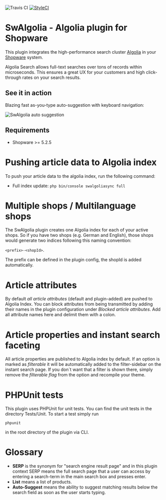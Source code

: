 ![Travis CI](hhttps://travis-ci.org/synonymous1984/SwAlgolia.svg?branch=master)
[![StyleCI](https://styleci.io/repos/72530399/shield?branch=master)](https://styleci.io/repos/72530399)

SwAlgolia - Algolia plugin for Shopware
=====
This plugin integrates the high-performance search cluster [Algolia](https://www.algolia.com/) in your [Shopware](https://www.shopware.de) system.

Algolia Search allows full-text searches over tons of records within microseconds. This ensures a great UX for your customers and high click-through rates on your search results.

See it in action
-----
Blazing fast as-you-type auto-suggestion with keyboard navigation:

![SwAlgolia auto suggestion](https://github.com/synonymous1984/SwAlgolia/blob/master/Documentation/images/screencast_autosuggest.gif "SwAlgolia auto-suggest as-you-type")

Requirements
-----
* Shopware >= 5.2.5

Pushing article data to Algolia index
====
To push your article data to the algolia index, run the following command:

* Full index update: `php bin/console swalgoliasync full`

Multiple shops / Multilanguage shops
=====
The SwAlgolia plugin creates one Algolia index for each of your active shops. So if you have two shops (e.g. German and English), 
those shops would generate two indices following this naming convention:

`<prefix>-<shopId>`. 

The prefix can be defined in the plugin config, the shopId is added automatically.

Article attributes
=====
By default *all article attributes* (default and plugin-added) are pushed to Algolia Index. You can block attributes from being
transmitted by adding their names in the plugin configuration under *Blocked article attributes*. Add all attribute names here and 
delimit them with a colon.

Article properties and instant search faceting
=====
All article properties are published to Algolia index by default. If an option is marked as *filterable* it will be automatically added to the filter-sidebar on the instant search page. If you don´t want that a filter is shown there, simply remove the *filterable flag* from the option and recompile your theme.

PHPUnit tests
=====
This plugin uses PHPUnit for unit tests. You can find the unit tests in the directory Tests/Unit. To start a test simply run
```
phpunit
```
in the root directory of the plugin via CLI.

Glossary
=====
* **SERP** is the synonym for "search engine result page" and in this plugin context SERP means the full search page that a user can access by entering a search-term in the main search box and presses enter.
* **List** means a list of products.
* **Auto-Suggest** means the ability to suggest matching results below the search field as soon as the user starts typing.